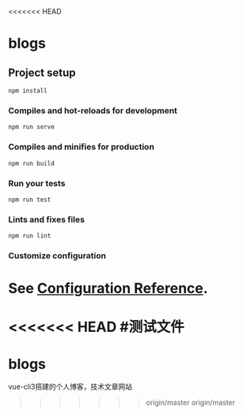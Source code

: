 <<<<<<< HEAD
# blogs

## Project setup
```
npm install
```

### Compiles and hot-reloads for development
```
npm run serve
```

### Compiles and minifies for production
```
npm run build
```

### Run your tests
```
npm run test
```

### Lints and fixes files
```
npm run lint
```

### Customize configuration
See [Configuration Reference](https://cli.vuejs.org/config/).
=======
<<<<<<< HEAD
#测试文件
=======
# blogs
vue-cli3搭建的个人博客，技术文章网站
>>>>>>> origin/master
>>>>>>> origin/master
